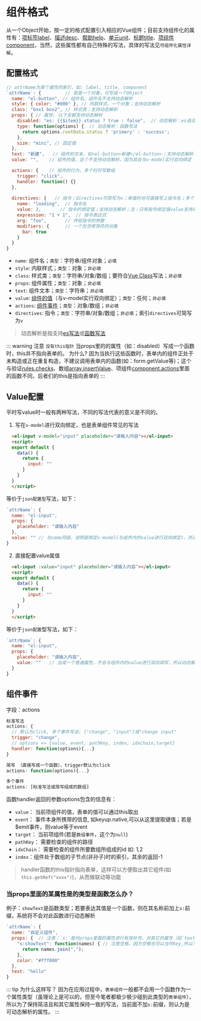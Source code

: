# 组件格式
从一个Object开始，按一定的格式配置引入相应的Vue组件；目前支持组件化的属性有：[项标签label](./label.md)、[描述desc](./desc.md)、[帮助help](./help.md)、[单元unit](./unit.md)、[标题title](./title.md)、[项组件component](./component.md)，当然，这些属性都有自己特殊的写法，具体的写法见`可组件化属性详解`。
## 配置格式
``` js
// attrName为某个属性的索引，如: label, title, component
`attrName`: {         // 若是一个对象，可写成一个Object
  name: "el-button", // 组件名，组件名不支持动态解析
  style: { color: "#000" }, // 内联样式，一个对象；支持动态解析
  class: "box1 box2", // 样式类；支持动态解析
  props: { // 属性: 以下全都支持动态解析
    disabled: "es: {{$item}}.status ? true : false",  // 动态解析：es语法
    type: function(options) {  // 动态解析：函数写法
      return options.rootData.status ? 'primary' : 'success';
    },
    size: "mini", // 固定值
  },
  text: "新建",   // 组件的文本，如<el-button>新建</el-button>；支持动态解析
  value: "",    // 组件的值，这个不支持动态解析。因为其会与v-model实行双向绑定

  actions: {    // 组件的行为，多个时可写数组
    trigger: "click",
    handler: function() {}
  },
  
  directives: {   // 指令；directives可简写为v；单值时也可直接写上指令名；多个值时也可写成数组
    name: "loading",  // 指令名
    value: 2,       // 指令的绑定值；支持动态解析；注：只有指令绑定值value支持动态解析
    expression: "1 + 1",  // 指令表达式
    arg: "foo",       // 传给指令的参数
    modifiers: {      // 一个包含修饰符的对象
      bar: true
    }
  }
}
```
- `name`: 组件名；`类型`：字符串/组件对象；`必填`
- `style`: 内联样式；`类型`：对象；`非必填`
- `class`: 样式类；`类型`：字符串/对象/数组；要符合[Vue Class](https://cn.vuejs.org/v2/guide/class-and-style.html)写法；`非必填`
- `props`: 组件属性；`类型`：对象；`非必填`
- `text`: 组件文本；`类型`：字符串；`非必填`
- `value`: [组件的值](#value配置)（与v-model实行双向绑定）；`类型`：任何；`非必填`
- `actions`: [组件事件](#组件事件)；`类型`：对象/数组；`非必填`
- `directives`: 指令；`类型`：字符串/对象/数组；`非必填`；索引`directives`可简写为`v`

> 动态解析是指支持[es写法](./parse.md#es写法)或[函数写法](./parse.md#函数写法) 

::: warning 注意
`没有this指针` 当props里的的属性（如：disabled）写成一个函数时，this并不指向表单的。
为什么? 因为当执行这些函数时，表单内的组件正处于未构造或正在重复构造，不建议调用表单内的函数(如：form.getValue等)；这个与验证[rules.checks](rules.md)、数组[array.insertValue](array.md#数组默认插入值)、项组件[component.actions](component.md#组件事件)里面的函数不同，后者们的this是指向表单的
:::

## Value配置
平时写value时一般有两种写法，不同的写法代表的意义是不同的。
1. 写在`v-model`进行双向绑定，也是表单组件常见的写法
  ``` html
    <el-input v-model="input" placeholder="请输入内容"></el-input>
    <script>
    export default {
      data() {
        return {
          input: ""
        }
      }
    }
    </script>
  ``` 
  等价于`json配置型`写法，如下：
  ``` js
  `attrName`: { 
    name: "el-input",
    props: {
      placeholder: "请输入内容"
    },
    value: "" // 与name同级，说明是绑定v-model(与组件内的value进行双向绑定)，所以不支持动态解析
  }
  ```

2. 直接配置value属值
  ``` html
    <el-input :value="input" placeholder="请输入内容"></el-input>
    <script>
    export default {
      data() {
        return {
          input: ""
        }
      }
    }
    </script>
  ``` 
  等价于`json配置`型写法，如下：
  ``` js
  `attrName`: { 
    name: "el-input",
    props: {
      placeholder: "请输入内容",
      value: ""   // 当成一个普通属性，不会与组件内的value进行双向绑写，所以动态解析
    }
  }
  ```

## 组件事件
字段：actions
```js
标准写法
actions: {
  // 默认为click, 多个事件写法: ["change", "input"]或"change input"
  trigger: "change",
  // options => {value, event, pathKey, index, idxChain,target}
  handler: function(options){...}
}

简写 （直接写成一个函数），trigger默认为click
actions: function(options){...}

多个事件
actions: [标准写法或简写组成的数组]
```
函数handler返回的参数options包含的信息有：
- `value`： 当前项组件的值，表单的值可以通过this取出
- `event`： 事件本身所携带的信息, 如keyup.native,可以从这里提取键值；若是$emit事件，则value等于event
- `target`： 当前项组件(若是`数组事件`，这个为`null`)
- `pathKey`： 需要检查的组件的路径
- `idxChain`： 需要检查的组件所要数组所组成的id 如: 1,2
- `index`：组件处于数组的子节点(非孙子)时的索引，其余的返回-1
> handler函数的this指针指向表单，这样可以方便取出其它组件(如`this.getRef("xxxx")`)，从而做联动等功能

### 当props里面的某属性是的类型是函数怎么办？

例子：`showText`是函数类型；若要表达其值是一个函数，则在其名称前加上`s:`前缀，系统将不会对此函数进行动态解析
``` js {3}
`attrName`: {
  name: "自定义组件",
  props: {  // 注意：`s:`是对props里面的属性进行有效补充，对其它的属性（如`text`）是没有作用的
    "s:showText": function(names) { // 注意空格，因为空格也可以当作key,所以不要留空格
      return names.join(",");
    },
    color: "#fff000"
  },
  text: "hello"
}
```
::: tip 为什么这样写？
因为在应用过程中，`表单组件`一般都不会用一个函数作为一个属性类型（虽理论上是可以的，但至今笔者都极少极少碰到此类型的`表单组件`），所以为了保持简洁且和其它属性保持一致的写法，当前面不加`s:`前缀，则认为是可动态解析的属性。
:::